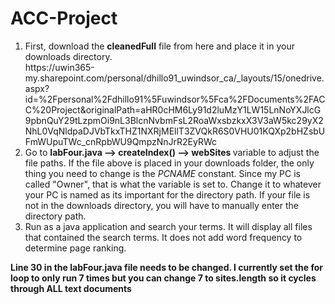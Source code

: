 # ACC-Project

<ol>
<li>First, download the <strong>cleanedFull</strong> file from here and place it in your downloads directory.</li>
https://uwin365-my.sharepoint.com/personal/dhillo91_uwindsor_ca/_layouts/15/onedrive.aspx?id=%2Fpersonal%2Fdhillo91%5Fuwindsor%5Fca%2FDocuments%2FACC%20Project&originalPath=aHR0cHM6Ly91d2luMzY1LW15LnNoYXJlcG9pbnQuY29tLzpmOi9nL3BlcnNvbmFsL2RoaWxsbzkxX3V3aW5kc29yX2NhL0VqNldpaDJVbTkxTHZ1NXRjMEllT3ZVQkR6S0VHU01KQXp2bHZsbUFmWUpuTWc_cnRpbWU9QmpzNnJrR2EyRWc
  <li>Go to <strong>labFour.java --> createIndex() --> webSites </strong> variable to adjust the file paths. If the file above is placed in your downloads folder, the only thing you need to change is the <i>PCNAME</i> constant. Since my PC is called "Owner", that is what the variable is set to. Change it to whatever your PC is named as its important for the directory path. If your file is not in the downloads directory, you will have to manually enter the directory path.</li>
<li>Run as a java application and search your terms. It will display all files that contained the search terms. It does not add word frequency to determine page ranking.</li>
</ol>

**Line 30 in the labFour.java file needs to be changed. I currently set the for loop to only run 7 times but you can change 7 to sites.length so it cycles through ALL text documents**
